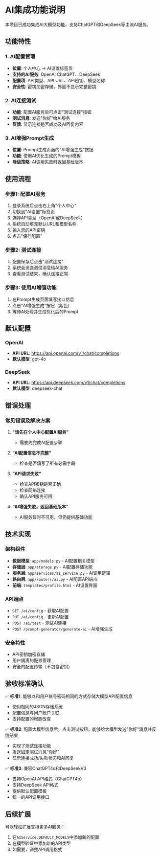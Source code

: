# AI集成功能说明

本项目已成功集成AI大模型功能，支持ChatGPT和DeepSeek等主流AI服务。

## 功能特性

### 1. AI配置管理
- **位置**: 个人中心 -> AI设置标签页
- **支持的AI服务**: OpenAI ChatGPT、DeepSeek
- **配置项**: API类型、API URL、API密钥、模型名称
- **安全性**: 密钥加密存储，界面不显示完整密钥

### 2. AI连接测试
- **功能**: 配置AI服务后可点击"测试连接"按钮
- **测试消息**: 发送"你好"给AI服务
- **反馈**: 显示连接是否成功及AI回复内容

### 3. AI增强Prompt生成
- **位置**: Prompt生成页面的"AI增强生成"按钮
- **功能**: 使用AI优化生成的Prompt模板
- **降级策略**: AI调用失败时返回基础版本

## 使用流程

### 步骤1: 配置AI服务
1. 登录系统后点击右上角"个人中心"
2. 切换到"AI设置"标签页
3. 选择API类型（OpenAI或DeepSeek）
4. 系统自动填充默认URL和模型名称
5. 输入您的API密钥
6. 点击"保存配置"

### 步骤2: 测试连接
1. 配置保存后点击"测试连接"
2. 系统会发送测试消息给AI服务
3. 查看测试结果，确认连接正常

### 步骤3: 使用AI增强功能
1. 在Prompt生成页面填写接口信息
2. 点击"AI增强生成"按钮（紫色）
3. 等待AI处理并生成优化后的Prompt

## 默认配置

### OpenAI
- **API URL**: https://api.openai.com/v1/chat/completions
- **默认模型**: gpt-4o

### DeepSeek
- **API URL**: https://api.deepseek.com/v1/chat/completions
- **默认模型**: deepseek-chat

## 错误处理

### 常见错误及解决方案

1. **"请先在个人中心配置AI服务"**
   - 需要先完成AI配置步骤

2. **"AI配置信息不完整"**
   - 检查是否填写了所有必需字段

3. **"API请求失败"**
   - 检查API密钥是否正确
   - 检查网络连接
   - 确认API服务可用

4. **"AI增强失败，返回基础版本"**
   - AI服务暂时不可用，但仍提供基础功能

## 技术实现

### 架构组件
- **数据模型**: `app/models.py` - AI配置相关模型
- **存储层**: `app/storage.py` - AI配置存储功能
- **服务层**: `app/services/ai_service.py` - AI调用逻辑
- **路由层**: `app/routers/ai.py` - AI配置API端点
- **前端**: `templates/profile.html` - AI设置界面

### API端点
- `GET /ai/config` - 获取AI配置
- `PUT /ai/config` - 更新AI配置
- `POST /ai/test` - 测试AI连接
- `POST /prompt-generator/generate-ai` - AI增强生成

### 安全特性
- API密钥加密存储
- 用户隔离的配置管理
- 安全的配置传输（不包含密钥）

## 验收标准确认

✅ **标准1**: 能够以和用户账号密码相同的方式存储大模型API配置信息
- 使用相同的JSON存储系统
- 配置信息与用户账户关联
- 支持配置的增删改查

✅ **标准2**: 配置大模型信息后，点击测试按钮，能够给大模型发送"你好"消息并反馈结果
- 实现了测试连接功能
- 发送固定测试消息"你好"
- 显示连接成功/失败状态和AI回复

✅ **标准3**: 兼容ChatGPT4o和DeepSeekV3
- 支持OpenAI API格式（ChatGPT4o）
- 支持DeepSeek API格式
- 提供默认配置模板
- 统一的API调用接口

## 后续扩展

可以轻松扩展支持更多AI服务：
1. 在`AIService.DEFAULT_MODELS`中添加新的配置
2. 在模型验证中添加新的API类型
3. 如需要，调整API调用格式
